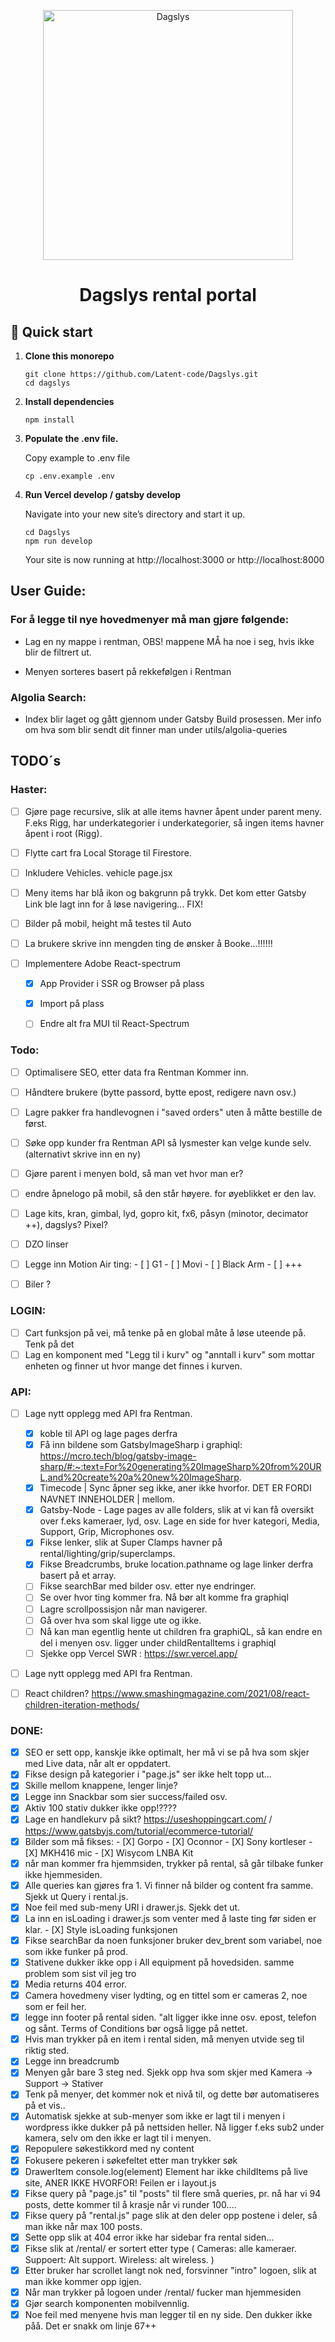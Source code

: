 <p align="center">
  <a href="https://www.dagslys.no/en/">
    <img alt="Dagslys" src="https://www.dagslys.no/wp-content/uploads/2019/02/dagslys-logo2.png" width="400" />
  </a>
</p>
<h1 align="center">
  Dagslys rental portal
</h1>

## 🚀 Quick start

1.  **Clone this monorepo**

    ```shell
    git clone https://github.com/Latent-code/Dagslys.git
    cd dagslys
    ```

2.  **Install dependencies**

    ```shell
    npm install
    ```

3.  **Populate the .env file.**

    Copy example to .env file

    ```shell
    cp .env.example .env
    ```

4.  **Run Vercel develop / gatsby develop**

    Navigate into your new site’s directory and start it up.

    ```shell
    cd Dagslys
    npm run develop
    ```

    Your site is now running at http://localhost:3000 or http://localhost:8000

## User Guide:

### For å legge til nye hovedmenyer må man gjøre følgende:

- Lag en ny mappe i rentman, OBS! mappene MÅ ha noe i seg, hvis ikke blir de filtrert ut.

- Menyen sorteres basert på rekkefølgen i Rentman

### Algolia Search:

- Index blir laget og gått gjennom under Gatsby Build prosessen. Mer info om hva som blir sendt dit finner man under utils/algolia-queries

## TODO´s

### Haster:
- [ ] Gjøre page recursive, slik at alle items havner åpent under parent meny. F.eks Rigg, har underkategorier i underkategorier, så ingen items havner åpent i root (Rigg).

- [ ] Flytte cart fra Local Storage til Firestore.

- [ ] Inkludere Vehicles. vehicle page.jsx

- [ ] Meny items har blå ikon og bakgrunn på trykk. Det kom etter Gatsby Link ble lagt inn for å løse navigering... FIX!

- [ ] Bilder på mobil, height må testes til Auto

- [ ] La brukere skrive inn mengden ting de ønsker å Booke...!!!!!!

- [ ] Implementere Adobe React-spectrum
  - [x] App Provider i SSR og Browser på plass
  - [x] Import på plass
  - [ ] Endre alt fra MUI til React-Spectrum


### Todo:

- [ ] Optimalisere SEO, etter data fra Rentman Kommer inn.
- [ ] Håndtere brukere (bytte passord, bytte epost, redigere navn osv.)
- [ ] Lagre pakker fra handlevognen i "saved orders" uten å måtte bestille de først.
- [ ] Søke opp kunder fra Rentman API så lysmester kan velge kunde selv. (alternativt skrive inn en ny)


- [ ] Gjøre parent i menyen bold, så man vet hvor man er?

- [ ] endre åpnelogo på mobil, så den står høyere. for øyeblikket er den lav.

- [ ] Lage kits, kran, gimbal, lyd, gopro kit, fx6, påsyn (minotor, decimator ++), dagslys? Pixel?

- [ ] DZO linser
- [ ] Legge inn Motion Air ting: - [ ] G1 - [ ] Movi - [ ] Black Arm - [ ] +++

- [ ] Biler ?

### LOGIN:

- [ ] Cart funksjon på vei, må tenke på en global måte å løse uteende på. Tenk på det
- [ ] Lag en komponent med "Legg til i kurv" og "anntall i kurv" som mottar enheten og finner ut hvor mange det finnes i kurven.

### API:

- [ ] Lage nytt opplegg med API fra Rentman.
  - [x] koble til API og lage pages derfra
  - [x] Få inn bildene som GatsbyImageSharp i graphiql: https://mcro.tech/blog/gatsby-image-sharp/#:~:text=For%20generating%20ImageSharp%20from%20URL,and%20create%20a%20new%20ImageSharp.
  - [X] Timecode | Sync åpner seg ikke, aner ikke hvorfor. DET ER FORDI NAVNET INNEHOLDER | mellom.
  - [x] Gatsby-Node - Lage pages av alle folders, slik at vi kan få oversikt over f.eks kameraer, lyd, osv. Lage en side for hver kategori, Media, Support, Grip, Microphones osv.
  - [X] Fikse lenker, slik at Super Clamps havner på rental/lighting/grip/superclamps.
  - [X] Fikse Breadcrumbs, bruke location.pathname og lage linker derfra basert på et array.
  - [ ] Fikse searchBar med bilder osv. etter nye endringer.
  - [ ] Se over hvor ting kommer fra. Nå bør alt komme fra graphiql
  - [ ] Lagre scrollpossisjon når man navigerer.
  - [ ] Gå over hva som skal ligge ute og ikke.
  - [ ] Nå kan man egentlig hente ut children fra graphiQL, så kan endre en del i menyen osv. ligger under childRentalItems i graphiql
  - [ ] Sjekke opp Vercel SWR : https://swr.vercel.app/
- [ ] Lage nytt opplegg med API fra Rentman.

- [ ] React children? https://www.smashingmagazine.com/2021/08/react-children-iteration-methods/

### DONE:

- [x] SEO er sett opp, kanskje ikke optimalt, her må vi se på hva som skjer med Live data, når alt er oppdatert.
- [x] Fikse design på kategorier i "page.js" ser ikke helt topp ut...
- [x] Skille mellom knappene, lenger linje?
- [x] Legge inn Snackbar som sier success/failed osv.
- [x] Aktiv 100 stativ dukker ikke opp!????
- [x] Lage en handlekurv på sikt? https://useshoppingcart.com/ / https://www.gatsbyjs.com/tutorial/ecommerce-tutorial/
- [x] Bilder som må fikses: - [X] Gorpo - [X] Oconnor - [X] Sony kortleser - [X] MKH416 mic - [X] Wisycom LNBA Kit
- [x] når man kommer fra hjemmsiden, trykker på rental, så går tilbake funker ikke hjemmesiden.
- [x] Alle queries kan gjøres fra 1. Vi finner nå bilder og content fra samme. Sjekk ut Query i rental.js.
- [x] Noe feil med sub-meny URI i drawer.js. Sjekk det ut.
- [x] La inn en isLoading i drawer.js som venter med å laste ting før siden er klar. - [X] Style isLoading funksjonen
- [x] Fikse searchBar da noen funksjoner bruker dev_brent som variabel, noe som ikke funker på prod.
- [x] Stativene dukker ikke opp i All equipment på hovedsiden. samme problem som sist vil jeg tro
- [x] Media returns 404 error.
- [x] Camera hovedmeny viser lydting, og en tittel som er cameras 2, noe som er feil her.
- [x] legge inn footer på rental siden. "alt ligger ikke inne osv. epost, telefon og sånt. Terms of Conditions bør også ligge på nettet.
- [x] Hvis man trykker på en item i rental siden, må menyen utvide seg til riktig sted.
- [x] Legge inn breadcrumb
- [x] Menyen går bare 3 steg ned. Sjekk opp hva som skjer med Kamera -> Support -> Stativer
- [x] Tenk på menyer, det kommer nok et nivå til, og dette bør automatiseres på et vis..
- [x] Automatisk sjekke at sub-menyer som ikke er lagt til i menyen i wordpress ikke dukker på på nettsiden heller. Nå ligger f.eks sub2 under kamera, selv om den ikke er lagt til i menyen.
- [x] Repopulere søkestikkord med ny content
- [x] Fokusere pekeren i søkefeltet etter man trykker søk
- [x] DrawerItem console.log(element) Element har ikke childItems på live site, ANER IKKE HVORFOR! Feilen er i layout.js
- [x] Fikse query på "page.js" til "posts" til flere små queries, pr. nå har vi 94 posts, dette kommer til å krasje når vi runder 100....
- [x] Fikse query på "rental.js" page slik at den deler opp postene i deler, så man ikke når max 100 posts.
- [x] Sette opp slik at 404 error ikke har sidebar fra rental siden...
- [x] Fikse slik at /rental/ er sortert etter type ( Cameras: alle kameraer. Suppoert: Alt support. Wireless: alt wireless. )
- [x] Etter bruker har scrollet langt nok ned, forsvinner "intro" logoen, slik at man ikke kommer opp igjen.
- [x] Når man trykker på logoen under /rental/ fucker man hjemmesiden
- [x] Gjør search komponenten mobilvennlig.
- [x] Noe feil med menyene hvis man legger til en ny side. Den dukker ikke påå. Det er snakk om linje 67++
